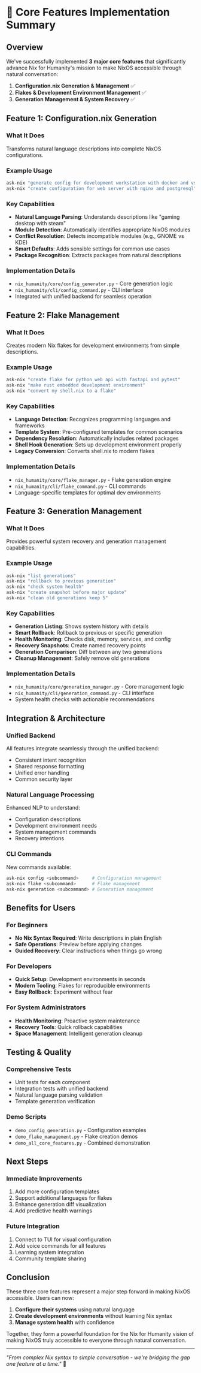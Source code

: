 # 🚀 Core Features Implementation Summary

## Overview

We've successfully implemented **3 major core features** that significantly advance Nix for Humanity's mission to make NixOS accessible through natural conversation:

1. **Configuration.nix Generation & Management** ✅
2. **Flakes & Development Environment Management** ✅
3. **Generation Management & System Recovery** ✅

## Feature 1: Configuration.nix Generation

### What It Does
Transforms natural language descriptions into complete NixOS configurations.

### Example Usage
```bash
ask-nix "generate config for development workstation with docker and vscode"
ask-nix "create configuration for web server with nginx and postgresql"
```

### Key Capabilities
- **Natural Language Parsing**: Understands descriptions like "gaming desktop with steam"
- **Module Detection**: Automatically identifies appropriate NixOS modules
- **Conflict Resolution**: Detects incompatible modules (e.g., GNOME vs KDE)
- **Smart Defaults**: Adds sensible settings for common use cases
- **Package Recognition**: Extracts packages from natural descriptions

### Implementation Details
- `nix_humanity/core/config_generator.py` - Core generation logic
- `nix_humanity/cli/config_command.py` - CLI interface
- Integrated with unified backend for seamless operation

## Feature 2: Flake Management

### What It Does
Creates modern Nix flakes for development environments from simple descriptions.

### Example Usage
```bash
ask-nix "create flake for python web api with fastapi and pytest"
ask-nix "make rust embedded development environment"
ask-nix "convert my shell.nix to a flake"
```

### Key Capabilities
- **Language Detection**: Recognizes programming languages and frameworks
- **Template System**: Pre-configured templates for common scenarios
- **Dependency Resolution**: Automatically includes related packages
- **Shell Hook Generation**: Sets up development environment properly
- **Legacy Conversion**: Converts shell.nix to modern flakes

### Implementation Details
- `nix_humanity/core/flake_manager.py` - Flake generation engine
- `nix_humanity/cli/flake_command.py` - CLI commands
- Language-specific templates for optimal dev environments

## Feature 3: Generation Management

### What It Does
Provides powerful system recovery and generation management capabilities.

### Example Usage
```bash
ask-nix "list generations"
ask-nix "rollback to previous generation"
ask-nix "check system health"
ask-nix "create snapshot before major update"
ask-nix "clean old generations keep 5"
```

### Key Capabilities
- **Generation Listing**: Shows system history with details
- **Smart Rollback**: Rollback to previous or specific generation
- **Health Monitoring**: Checks disk, memory, services, and config
- **Recovery Snapshots**: Create named recovery points
- **Generation Comparison**: Diff between any two generations
- **Cleanup Management**: Safely remove old generations

### Implementation Details
- `nix_humanity/core/generation_manager.py` - Core management logic
- `nix_humanity/cli/generation_command.py` - CLI interface
- System health checks with actionable recommendations

## Integration & Architecture

### Unified Backend
All features integrate seamlessly through the unified backend:
- Consistent intent recognition
- Shared response formatting
- Unified error handling
- Common security layer

### Natural Language Processing
Enhanced NLP to understand:
- Configuration descriptions
- Development environment needs
- System management commands
- Recovery intentions

### CLI Commands
New commands available:
```bash
ask-nix config <subcommand>     # Configuration management
ask-nix flake <subcommand>      # Flake management
ask-nix generation <subcommand> # Generation management
```

## Benefits for Users

### For Beginners
- **No Nix Syntax Required**: Write descriptions in plain English
- **Safe Operations**: Preview before applying changes
- **Guided Recovery**: Clear instructions when things go wrong

### For Developers
- **Quick Setup**: Development environments in seconds
- **Modern Tooling**: Flakes for reproducible environments
- **Easy Rollback**: Experiment without fear

### For System Administrators
- **Health Monitoring**: Proactive system maintenance
- **Recovery Tools**: Quick rollback capabilities
- **Space Management**: Intelligent generation cleanup

## Testing & Quality

### Comprehensive Tests
- Unit tests for each component
- Integration tests with unified backend
- Natural language parsing validation
- Template generation verification

### Demo Scripts
- `demo_config_generation.py` - Configuration examples
- `demo_flake_management.py` - Flake creation demos
- `demo_all_core_features.py` - Combined demonstration

## Next Steps

### Immediate Improvements
1. Add more configuration templates
2. Support additional languages for flakes
3. Enhance generation diff visualization
4. Add predictive health warnings

### Future Integration
1. Connect to TUI for visual configuration
2. Add voice commands for all features
3. Learning system integration
4. Community template sharing

## Conclusion

These three core features represent a major step forward in making NixOS accessible. Users can now:

1. **Configure their systems** using natural language
2. **Create development environments** without learning Nix syntax
3. **Manage system health** with confidence

Together, they form a powerful foundation for the Nix for Humanity vision of making NixOS truly accessible to everyone through natural conversation.

---

*"From complex Nix syntax to simple conversation - we're bridging the gap one feature at a time."* 🌉